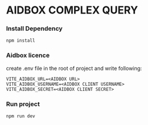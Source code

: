 # AIDBOX COMPLEX QUERY

### Install Dependency

    npm install

### Aidbox licence

create .env file in the root of project and write following:

    VITE_AIDBOX_URL=<AIDBOX URL>
    VITE_AIDBOX_USERNAME=<AIDBOX CLIENT USERNAME>
    VITE_AIDBOX_SECRET=<AIDBOX CLIENT SECRET>

### Run project
    
    npm run dev
